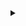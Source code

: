 <details> 
<summary></summary>
custom_markflo
  digraph G {
    size ="4,4";
    "Ingest Data" [shape=box];
    "Ingest Data" -> parse [weight=8];
    parse -> Cleanup;
    Cleanup -> Normalise;
    Normalise -> { process_miner; store};
    process_miner [label="make a string"];
    store [shape=box,style=filled,color=".7 .3 1.0"];
  }
custom_markflo
</details>

